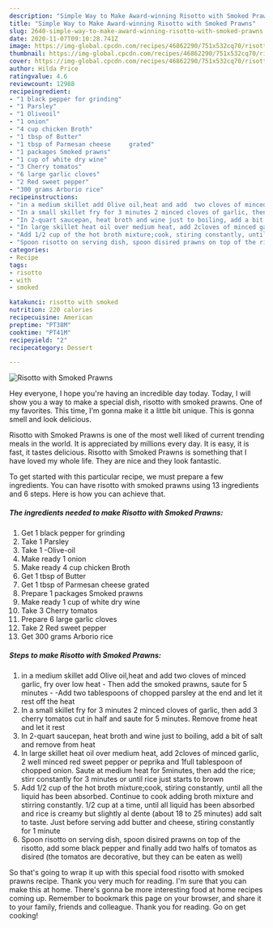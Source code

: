 ```yaml
---
description: "Simple Way to Make Award-winning Risotto with Smoked Prawns"
title: "Simple Way to Make Award-winning Risotto with Smoked Prawns"
slug: 2640-simple-way-to-make-award-winning-risotto-with-smoked-prawns
date: 2020-11-07T09:10:28.741Z
image: https://img-global.cpcdn.com/recipes/46862290/751x532cq70/risotto-with-smoked-prawns-recipe-main-photo.jpg
thumbnail: https://img-global.cpcdn.com/recipes/46862290/751x532cq70/risotto-with-smoked-prawns-recipe-main-photo.jpg
cover: https://img-global.cpcdn.com/recipes/46862290/751x532cq70/risotto-with-smoked-prawns-recipe-main-photo.jpg
author: Hilda Price
ratingvalue: 4.6
reviewcount: 12988
recipeingredient:
- "1 black pepper for grinding"
- "1 Parsley"
- "1 Oliveoil"
- "1 onion"
- "4 cup chicken Broth"
- "1 tbsp of Butter"
- "1 tbsp of Parmesan cheese     grated"
- "1 packages Smoked prawns"
- "1 cup of white dry wine"
- "3 Cherry tomatos"
- "6 large garlic cloves"
- "2 Red sweet pepper"
- "300 grams Arborio rice"
recipeinstructions:
- "in a medium skillet add Olive oil,heat and add  two cloves of minced garlic,  fry over low heat                  Then add the smoked prawns, saute for 5 minutes                                            -Add two tablespoons of chopped parsley at the end and let it rest off the heat"
- "In a small skillet fry for 3 minutes 2 minced cloves of garlic, then add 3 cherry tomatos cut in half and saute for 5 minutes.  Remove frome heat and let it rest"
- "In 2-quart saucepan, heat broth and wine just to boiling, add a bit of salt and remove from heat"
- "In large skillet heat oil over medium heat, add 2cloves of minced garlic, 2 well minced red sweet pepper or peprika and 1full tablespoon of chopped onion. Saute at medium heat for 5minutes, then add the rice; stirr constantly for 3 minutes or until rice just starts to  brown"
- "Add 1/2 cup of the hot broth mixture;cook, stiring constantly, until all the liquid has been absorbed. Continue to cook adding broth mixture and stirring constantly. 1/2 cup at a time,   until all liquid has been absorbed and rice is creamy but slightly al dente       (about 18 to 25 minutes) add salt to taste. Just before serving add butter and cheese, stiring constantly for 1 minute"
- "Spoon risotto on serving dish, spoon disired prawns on top of the risotto, add some black pepper and finally add two halfs of tomatos as disired (the tomatos are decorative, but they   can be eaten as well)"
categories:
- Recipe
tags:
- risotto
- with
- smoked

katakunci: risotto with smoked 
nutrition: 220 calories
recipecuisine: American
preptime: "PT38M"
cooktime: "PT41M"
recipeyield: "2"
recipecategory: Dessert

---
```



![Risotto with Smoked Prawns](https://img-global.cpcdn.com/recipes/46862290/751x532cq70/risotto-with-smoked-prawns-recipe-main-photo.jpg)

Hey everyone, I hope you're having an incredible day today. Today, I will show you a way to make a special dish, risotto with smoked prawns. One of my favorites. This time, I'm gonna make it a little bit unique. This is gonna smell and look delicious.

Risotto with Smoked Prawns is one of the most well liked of current trending meals in the world. It is appreciated by millions every day. It is easy, it is fast, it tastes delicious. Risotto with Smoked Prawns is something that I have loved my whole life. They are nice and they look fantastic.




To get started with this particular recipe, we must prepare a few ingredients. You can have risotto with smoked prawns using 13 ingredients and 6 steps. Here is how you can achieve that.

<!--inarticleads1-->

##### The ingredients needed to make Risotto with Smoked Prawns:

1. Get 1 black pepper for grinding
1. Take 1 Parsley
1. Take 1 -Olive-oil
1. Make ready 1 onion
1. Make ready 4 cup chicken Broth
1. Get 1 tbsp of Butter
1. Get 1 tbsp of Parmesan cheese     grated
1. Prepare 1 packages Smoked prawns
1. Make ready 1 cup of white dry wine
1. Take 3 Cherry tomatos
1. Prepare 6 large garlic cloves
1. Take 2 Red sweet pepper
1. Get 300 grams Arborio rice




<!--inarticleads2-->

##### Steps to make Risotto with Smoked Prawns:

1. in a medium skillet add Olive oil,heat and add  two cloves of minced garlic,  fry over low heat                  - Then add the smoked prawns, saute for 5 minutes                                            - -Add two tablespoons of chopped parsley at the end and let it rest off the heat
1. In a small skillet fry for 3 minutes 2 minced cloves of garlic, then add 3 cherry tomatos cut in half and saute for 5 minutes.  Remove frome heat and let it rest
1. In 2-quart saucepan, heat broth and wine just to boiling, add a bit of salt and remove from heat
1. In large skillet heat oil over medium heat, add 2cloves of minced garlic, 2 well minced red sweet pepper or peprika and 1full tablespoon of chopped onion. Saute at medium heat for 5minutes, then add the rice; stirr constantly for 3 minutes or until rice just starts to  brown
1. Add 1/2 cup of the hot broth mixture;cook, stiring constantly, until all the liquid has been absorbed. Continue to cook adding broth mixture and stirring constantly. 1/2 cup at a time,   until all liquid has been absorbed and rice is creamy but slightly al dente       (about 18 to 25 minutes) add salt to taste. Just before serving add butter and cheese, stiring constantly for 1 minute
1. Spoon risotto on serving dish, spoon disired prawns on top of the risotto, add some black pepper and finally add two halfs of tomatos as disired (the tomatos are decorative, but they   can be eaten as well)




So that's going to wrap it up with this special food risotto with smoked prawns recipe. Thank you very much for reading. I'm sure that you can make this at home. There's gonna be more interesting food at home recipes coming up. Remember to bookmark this page on your browser, and share it to your family, friends and colleague. Thank you for reading. Go on get cooking!

